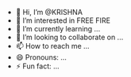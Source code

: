 - 👋 Hi, I’m @KRISHNA
- 👀 I’m interested in FREE FIRE
- 🌱 I’m currently learning ...
- 💞️ I’m looking to collaborate on ...
- 📫 How to reach me ...
- 😄 Pronouns: ...
- ⚡ Fun fact: ...

<!---
rahulsavanur/rahulsavanur is a ✨ special ✨ repository because its `README.md` (this file) appears on your GitHub profile.
You can click the Preview link to take a look at your changes.
--->
